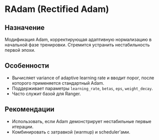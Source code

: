# RAdam (Rectified Adam)

## Назначение
Модификация Adam, корректирующая адаптивную нормализацию в начальной фазе тренировки. Стремится устранить нестабильность первой эпохи.

## Особенности
- Вычисляет variance of adaptive learning rate и вводит порог, после которого применяется стандартный Adam.
- Поддерживает параметры `learning_rate`, `betas`, `eps`, `weight_decay`.
- Часто служит базой для Ranger.

## Рекомендации
- Использовать, если Adam демонстрирует нестабильные первые итерации.
- Комбинировать с затравкой (warmup) и scheduler’ами.
